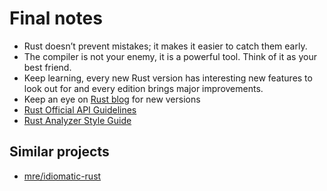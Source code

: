 # Final notes

* Rust doesn’t prevent mistakes; it makes it easier to catch them early.
* The compiler is not your enemy, it is a powerful tool. Think of it as your best friend.
* Keep learning, every new Rust version has interesting new features to look out for and every edition brings major improvements.
* Keep an eye on [Rust blog](https://blog.rust-lang.org/) for new versions
* [Rust Official API Guidelines](https://rust-lang.github.io/api-guidelines/about.html)
* [Rust Analyzer Style Guide](https://rust-analyzer.github.io/book/contributing/style.html)

## Similar projects

* [mre/idiomatic-rust](https://github.com/mre/idiomatic-rust/tree/master)